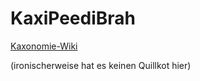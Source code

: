 # KaxiPeediBrah
[Kaxonomie-Wiki](https://github.com/mqnc/KaxiPedia/wiki)

(ironischerweise hat es keinen Quillkot hier)
